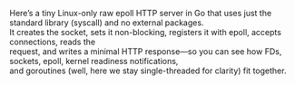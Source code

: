 Here’s a tiny Linux-only raw epoll HTTP server in Go that uses just the standard library (syscall) and no external packages. <br>
It creates the socket, sets it non-blocking, registers it with epoll, accepts connections, reads the <br> request, and writes a minimal HTTP response—so you can see how FDs, sockets, epoll, kernel readiness notifications, <br>
and goroutines (well, here we stay single-threaded for clarity) fit together.